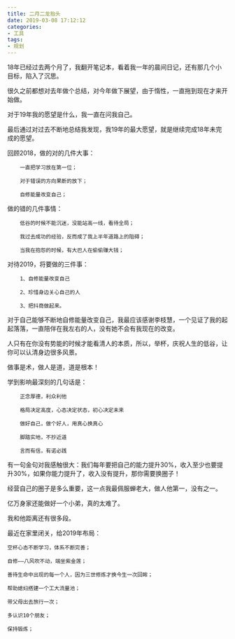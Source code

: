 ```yaml
---
title: 二月二龙抬头
date: 2019-03-08 17:12:12
categories:
- 工具
tags:
- 规划
---
```

18年已经过去两个月了，我翻开笔记本，看着我一年的晨间日记，还有那几个小目标，陷入了沉思。

很久之前都想对去年做个总结，对今年做下展望，由于惰性，一直拖到现在才来开始做。

对于19年我的愿望是什么，我一直在问我自己。

最后通过对过去不断地总结我发现，我19年的最大愿望，就是继续完成18年未完成的愿望。

回顾2018，做的对的几件大事：

		一直把学习放在第一位；

		对于错误的方向果断的放下；

		自修能量改变自己；


做的错的几件事情：

		低谷的时候不能沉迷，没能站高一线，看待全局；

		我过去成功的经验，反而成了我上半年道路上的阻碍；

		当我在抱怨的时候，有大巴人在偷偷赚大钱；

对待2019，将要做的三件事：
	
		1、自修能量改变自己
		
		2、珍惜身边关心自己的人

		3、把抖商做起来。


对于自己能够不断地自修能量改变自己，我最应该感谢李枝慧，一个见证了我的起起落落，一直陪伴在我左右的人，没有她不会有我现在的改变。

人只有在你没有势能的时候才能看清人的本质，所以，举杯，庆祝人生的低谷，让你可以认清身边很多风景。

做事是术，做人是道，道是根本！

学到影响最深刻的几句话是：

		正念厚德，利众利他

		格局决定高度，心态决定状态，初心决定未来

		做好自己，做个好人，用真心换真心

		脚踏实地，不抄近道

		言而有信，有诺必践

有一句金句对我感触很大：我们每年要把自己的能力提升30%，收入至少也要提升30%，如果你能力提升了，收入没有提升，那你需要换圈子！

经营自己的圈子是多么重要，这一点我最佩服蝉老大，做人他第一，没有之一。

亿万身家还能做好一个小弟，真的太难了。

我和他距离还有很多段。

最近在家里闭关，给2019年布局：

	空杯心态不断学习，体系不断完善；

	自修——八风吹不动，端坐紫金莲；

	善待生命中出现的每一个人，因为三世修炼才换今生一次回眸；

	帮助媳妇搭建一个工大流量池；

	带父母出去旅行一次；

	多认识10个朋友；

	保持锻炼；
